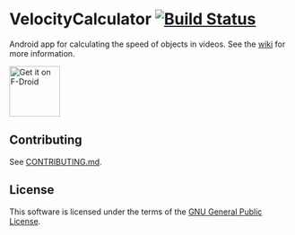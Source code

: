 # VelocityCalculator [![Build Status](https://travis-ci.org/Jiikuy/VelocityCalculator.svg?branch=master)](https://travis-ci.org/Jiikuy/VelocityCalculator)
Android app for calculating the speed of objects in videos. See the [wiki](https://github.com/Jiikuy/VelocityCalculator/wiki/) for more information.

[<img src="https://f-droid.org/badge/get-it-on.png" alt="Get it on F-Droid" height="90">](https://f-droid.org/repository/browse/?fdid=ch.jiikuy.velocitycalculator)

## Contributing
See [CONTRIBUTING.md](CONTRIBUTING.md).

## License
This software is licensed under the terms of the [GNU General Public License](http://www.gnu.org/licenses/gpl-3.0.html).
